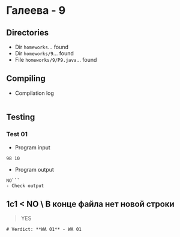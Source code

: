 # Галеева - 9
## Directories
- Dir `homeworks`... found
- Dir `homeworks/9`... found
- File `homeworks/9/P9.java`... found
## Compiling
- Compilation log
```
```
## Testing
### Test 01
- Program input
```
98 10
```
- Program output
```
NO```
- Check output
```
1c1
< NO
\ В конце файла нет новой строки
---
> YES
```
# Verdict: **WA 01** - WA 01
